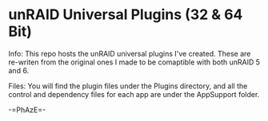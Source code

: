 unRAID Universal Plugins (32 & 64 Bit)
======

Info: This repo hosts the unRAID universal plugins I've created.  These are re-writen from the original ones I made to be comaptible with both unRAID 5 and 6.

Files: You will find the plugin files under the Plugins directory, and all the control and dependency files for each app are under the AppSupport folder.

-=PhAzE=-